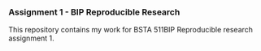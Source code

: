 ### Assignment 1 - BIP Reproducible Research

This repository contains my work for BSTA 511BIP Reproducible research assignment 1.
